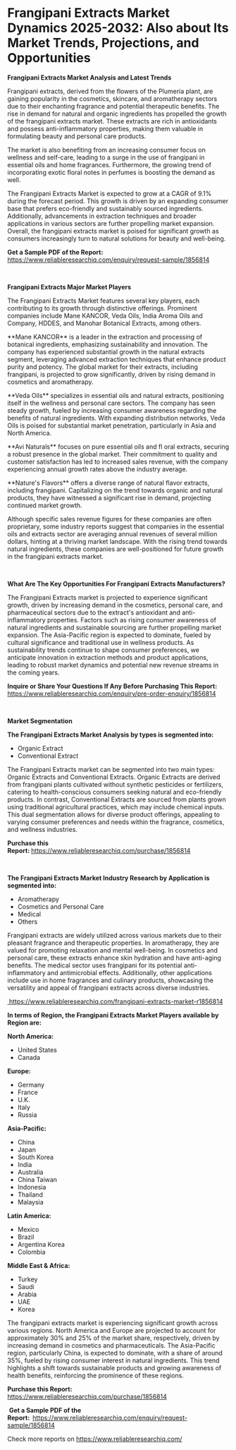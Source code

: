 <p><h1>Frangipani Extracts Market Dynamics 2025-2032: Also about Its Market Trends, Projections, and Opportunities</h1></p><p><strong>Frangipani Extracts Market Analysis and Latest Trends</strong></p>
<p><p>Frangipani extracts, derived from the flowers of the Plumeria plant, are gaining popularity in the cosmetics, skincare, and aromatherapy sectors due to their enchanting fragrance and potential therapeutic benefits. The rise in demand for natural and organic ingredients has propelled the growth of the frangipani extracts market. These extracts are rich in antioxidants and possess anti-inflammatory properties, making them valuable in formulating beauty and personal care products.</p><p>The market is also benefiting from an increasing consumer focus on wellness and self-care, leading to a surge in the use of frangipani in essential oils and home fragrances. Furthermore, the growing trend of incorporating exotic floral notes in perfumes is boosting the demand as well. </p><p>The Frangipani Extracts Market is expected to grow at a CAGR of 9.1% during the forecast period. This growth is driven by an expanding consumer base that prefers eco-friendly and sustainably sourced ingredients. Additionally, advancements in extraction techniques and broader applications in various sectors are further propelling market expansion. Overall, the frangipani extracts market is poised for significant growth as consumers increasingly turn to natural solutions for beauty and well-being.</p></p>
<p><strong>Get a Sample PDF of the Report:&nbsp;</strong> <a href="https://www.reliableresearchiq.com/enquiry/request-sample/1856814?utm_campaign=2927&utm_medium=2&utm_source=Github&utm_content=ia&utm_term=27032025&utm_id=frangipani-extracts">https://www.reliableresearchiq.com/enquiry/request-sample/1856814</a></p>
<p>&nbsp;</p>
<p><strong>Frangipani Extracts Major Market Players</strong></p>
<p><p>The Frangipani Extracts Market features several key players, each contributing to its growth through distinctive offerings. Prominent companies include Mane KANCOR, Veda Oils, India Aroma Oils and Company, HDDES, and Manohar Botanical Extracts, among others.</p><p>**Mane KANCOR** is a leader in the extraction and processing of botanical ingredients, emphasizing sustainability and innovation. The company has experienced substantial growth in the natural extracts segment, leveraging advanced extraction techniques that enhance product purity and potency. The global market for their extracts, including frangipani, is projected to grow significantly, driven by rising demand in cosmetics and aromatherapy.</p><p>**Veda Oils** specializes in essential oils and natural extracts, positioning itself in the wellness and personal care sectors. The company has seen steady growth, fueled by increasing consumer awareness regarding the benefits of natural ingredients. With expanding distribution networks, Veda Oils is poised for substantial market penetration, particularly in Asia and North America.</p><p>**Avi Naturals** focuses on pure essential oils and fl oral extracts, securing a robust presence in the global market. Their commitment to quality and customer satisfaction has led to increased sales revenue, with the company experiencing annual growth rates above the industry average.</p><p>**Nature's Flavors** offers a diverse range of natural flavor extracts, including frangipani. Capitalizing on the trend towards organic and natural products, they have witnessed a significant rise in demand, projecting continued market growth.</p><p>Although specific sales revenue figures for these companies are often proprietary, some industry reports suggest that companies in the essential oils and extracts sector are averaging annual revenues of several million dollars, hinting at a thriving market landscape. With the rising trend towards natural ingredients, these companies are well-positioned for future growth in the frangipani extracts market.</p></p>
<p>&nbsp;</p>
<p><strong>What Are The Key Opportunities For Frangipani Extracts Manufacturers?</strong></p>
<p><p>The Frangipani Extracts market is projected to experience significant growth, driven by increasing demand in the cosmetics, personal care, and pharmaceutical sectors due to the extract's antioxidant and anti-inflammatory properties. Factors such as rising consumer awareness of natural ingredients and sustainable sourcing are further propelling market expansion. The Asia-Pacific region is expected to dominate, fueled by cultural significance and traditional use in wellness products. As sustainability trends continue to shape consumer preferences, we anticipate innovation in extraction methods and product applications, leading to robust market dynamics and potential new revenue streams in the coming years.</p></p>
<p><strong>Inquire or Share Your Questions If Any Before Purchasing This Report:</strong> <a href="https://www.reliableresearchiq.com/enquiry/pre-order-enquiry/1856814?utm_campaign=2927&utm_medium=2&utm_source=Github&utm_content=ia&utm_term=27032025&utm_id=frangipani-extracts">https://www.reliableresearchiq.com/enquiry/pre-order-enquiry/1856814</a></p>
<p>&nbsp;</p>
<p><strong>Market Segmentation</strong></p>
<p><strong>The Frangipani Extracts Market Analysis by types is segmented into:</strong></p>
<p><ul><li>Organic Extract</li><li>Conventional Extract</li></ul></p>
<p><p>The Frangipani Extracts market can be segmented into two main types: Organic Extracts and Conventional Extracts. Organic Extracts are derived from frangipani plants cultivated without synthetic pesticides or fertilizers, catering to health-conscious consumers seeking natural and eco-friendly products. In contrast, Conventional Extracts are sourced from plants grown using traditional agricultural practices, which may include chemical inputs. This dual segmentation allows for diverse product offerings, appealing to varying consumer preferences and needs within the fragrance, cosmetics, and wellness industries.</p></p>
<p><strong>Purchase this Report:&nbsp;</strong><a href="https://www.reliableresearchiq.com/purchase/1856814?utm_campaign=2927&utm_medium=2&utm_source=Github&utm_content=ia&utm_term=27032025&utm_id=frangipani-extracts">https://www.reliableresearchiq.com/purchase/1856814</a></p>
<p>&nbsp;</p>
<p><strong>The Frangipani Extracts Market Industry Research by Application is segmented into:</strong></p>
<p><ul><li>Aromatherapy</li><li>Cosmetics and Personal Care</li><li>Medical</li><li>Others</li></ul></p>
<p><p>Frangipani extracts are widely utilized across various markets due to their pleasant fragrance and therapeutic properties. In aromatherapy, they are valued for promoting relaxation and mental well-being. In cosmetics and personal care, these extracts enhance skin hydration and have anti-aging benefits. The medical sector uses frangipani for its potential anti-inflammatory and antimicrobial effects. Additionally, other applications include use in home fragrances and culinary products, showcasing the versatility and appeal of frangipani extracts across diverse industries.</p></p>
<p><a href="https://www.reliableresearchiq.com/frangipani-extracts-market-r1856814?utm_campaign=2927&utm_medium=2&utm_source=Github&utm_content=ia&utm_term=27032025&utm_id=frangipani-extracts">&nbsp;https://www.reliableresearchiq.com/frangipani-extracts-market-r1856814</a></p>
<p><strong>In terms of Region, the Frangipani Extracts Market Players available by Region are:</strong></p>
<p>
    <p> <strong> North America: </strong>
        <ul>
            <li>United States</li>
            <li>Canada</li>
        </ul>
        </p> 
    <p> <strong> Europe: </strong>
        <ul>
            <li>Germany</li>
            <li>France</li>
            <li>U.K.</li>
            <li>Italy</li>
            <li>Russia</li>
        </ul>
        </p> 
    <p> <strong> Asia-Pacific: </strong>
        <ul>
            <li>China</li>
            <li>Japan</li>
            <li>South Korea</li>
            <li>India</li>
            <li>Australia</li>
            <li>China Taiwan</li>
            <li>Indonesia</li>
            <li>Thailand</li>
            <li>Malaysia</li>
        </ul>
        </p> 
    <p> <strong> Latin America: </strong>
        <ul>
            <li>Mexico</li>
            <li>Brazil</li>
            <li>Argentina Korea</li>
            <li>Colombia</li>
        </ul>
        </p> 
    <p> <strong> Middle East & Africa: </strong>
        <ul>
            <li>Turkey</li>
            <li>Saudi</li>
            <li>Arabia</li>
            <li>UAE</li>
            <li>Korea</li>
        </ul>
    </p>
    </p>
<p><p>The frangipani extracts market is experiencing significant growth across various regions. North America and Europe are projected to account for approximately 30% and 25% of the market share, respectively, driven by increasing demand in cosmetics and pharmaceuticals. The Asia-Pacific region, particularly China, is expected to dominate, with a share of around 35%, fueled by rising consumer interest in natural ingredients. This trend highlights a shift towards sustainable products and growing awareness of health benefits, reinforcing the prominence of these regions.</p></p>
<p><strong>Purchase this Report: </strong><a href="https://www.reliableresearchiq.com/purchase/1856814?utm_campaign=2927&utm_medium=2&utm_source=Github&utm_content=ia&utm_term=27032025&utm_id=frangipani-extracts">https://www.reliableresearchiq.com/purchase/1856814</a></p>
<p>&nbsp;<strong>Get a Sample PDF of the Report:&nbsp;&nbsp;</strong><a href="https://www.reliableresearchiq.com/enquiry/request-sample/1856814?utm_campaign=2927&utm_medium=2&utm_source=Github&utm_content=ia&utm_term=27032025&utm_id=frangipani-extracts">https://www.reliableresearchiq.com/enquiry/request-sample/1856814</a></p>
<p><strong></strong></p>
<p>Check more reports on <a href="https://www.reliableresearchiq.com/?utm_campaign=2927&utm_medium=2&utm_source=Github&utm_content=ia&utm_term=27032025&utm_id=frangipani-extracts">https://www.reliableresearchiq.com/</a></p>